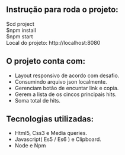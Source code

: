 
## Instrução para roda o projeto: 

$cd project   
$npm install   
$npm start   
Local do projeto: http://localhost:8080

## O projeto conta com:

* Layout responsivo de acordo com desafio. 
* Consumindo arquivo json localmente. 
* Gerenciam  botão de encuntar link e copia. 
* Gerem a lista de os cincos principais hits. 
* Soma total de hits.

## Tecnologias utilizadas:

* Html5, Css3 e Media queries. 
* Javascript( Es5 / Es6 ) e Clipboard.
* Node e Npm